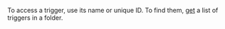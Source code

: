 To access a trigger, use its name or unique ID. To find them, [get](../../functions/operations/trigger/trigger-list#trigger-list) a list of triggers in a folder.
